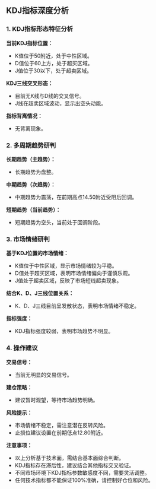 ## KDJ指标深度分析

### 1. KDJ指标形态特征分析

**当前KDJ指标位置：**
- K值位于50附近，处于中性区域。
- D值位于60上方，处于超买区域。
- J值位于30以下，处于超卖区域。

**KDJ三线交叉形态：**
- 目前无K线与D线的交叉信号。
- J线在超卖区域波动，显示出空头动能。

**指标背离情况：**
- 无背离现象。

### 2. 多周期趋势研判

**长期趋势（主趋势）：**
- 长期趋势为盘整。

**中期趋势（次趋势）：**
- 中期趋势为震荡，在前期高点14.50附近受阻后回调。

**短期趋势（当前趋势）：**
- 短期趋势为空头，当前处于回调阶段。

### 3. 市场情绪研判

**基于KDJ位置的市场情绪：**
- K值位于中性区域，显示市场情绪较为平稳。
- D值处于超买区域，表明市场情绪偏向于谨慎乐观。
- J值处于超卖区域，反映了市场短线超卖现象。

**结合K、D、J三线位置关系：**
- K、D、J三线目前呈发散状态，表明市场情绪不稳定。

**指标强度：**
- KDJ指标强度较弱，表明市场趋势不明显。

### 4. 操作建议

**交易信号：**
- 当前无明显的交易信号。

**建仓策略：**
- 建议暂时观望，等待市场趋势明确。

**风险提示：**
- 市场情绪不稳定，需注意潜在反转风险。
- 止损位建议设置在前期低点12.80附近。

**注意事项：**
- 以上分析基于技术面，需结合基本面综合判断。
- KDJ指标存在滞后性，建议结合其他指标交叉验证。
- 不同市场环境下KDJ指标参数敏感度不同，需要灵活调整。
- 任何技术指标都不能保证100%准确，请控制好仓位和风险。